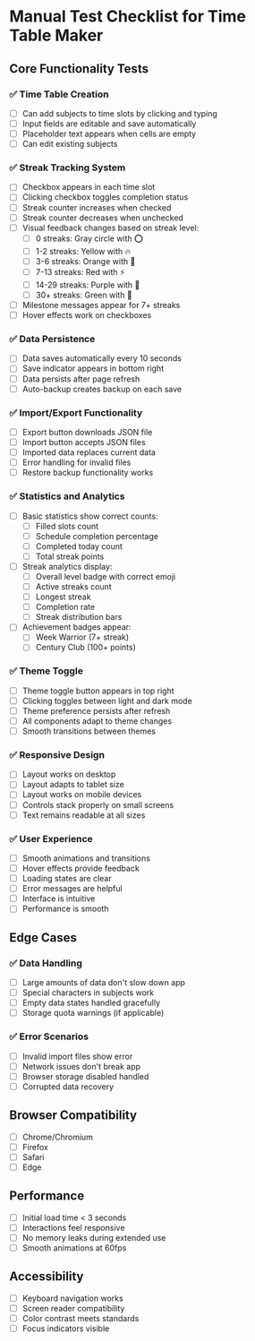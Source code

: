 # Manual Test Checklist for Time Table Maker

## Core Functionality Tests

### ✅ Time Table Creation
- [ ] Can add subjects to time slots by clicking and typing
- [ ] Input fields are editable and save automatically
- [ ] Placeholder text appears when cells are empty
- [ ] Can edit existing subjects

### ✅ Streak Tracking System
- [ ] Checkbox appears in each time slot
- [ ] Clicking checkbox toggles completion status
- [ ] Streak counter increases when checked
- [ ] Streak counter decreases when unchecked
- [ ] Visual feedback changes based on streak level:
  - [ ] 0 streaks: Gray circle with ⭕
  - [ ] 1-2 streaks: Yellow with 🔥
  - [ ] 3-6 streaks: Orange with 🚀
  - [ ] 7-13 streaks: Red with ⚡
  - [ ] 14-29 streaks: Purple with 💎
  - [ ] 30+ streaks: Green with 👑
- [ ] Milestone messages appear for 7+ streaks
- [ ] Hover effects work on checkboxes

### ✅ Data Persistence
- [ ] Data saves automatically every 10 seconds
- [ ] Save indicator appears in bottom right
- [ ] Data persists after page refresh
- [ ] Auto-backup creates backup on each save

### ✅ Import/Export Functionality
- [ ] Export button downloads JSON file
- [ ] Import button accepts JSON files
- [ ] Imported data replaces current data
- [ ] Error handling for invalid files
- [ ] Restore backup functionality works

### ✅ Statistics and Analytics
- [ ] Basic statistics show correct counts:
  - [ ] Filled slots count
  - [ ] Schedule completion percentage
  - [ ] Completed today count
  - [ ] Total streak points
- [ ] Streak analytics display:
  - [ ] Overall level badge with correct emoji
  - [ ] Active streaks count
  - [ ] Longest streak
  - [ ] Completion rate
  - [ ] Streak distribution bars
- [ ] Achievement badges appear:
  - [ ] Week Warrior (7+ streak)
  - [ ] Century Club (100+ points)

### ✅ Theme Toggle
- [ ] Theme toggle button appears in top right
- [ ] Clicking toggles between light and dark mode
- [ ] Theme preference persists after refresh
- [ ] All components adapt to theme changes
- [ ] Smooth transitions between themes

### ✅ Responsive Design
- [ ] Layout works on desktop
- [ ] Layout adapts to tablet size
- [ ] Layout works on mobile devices
- [ ] Controls stack properly on small screens
- [ ] Text remains readable at all sizes

### ✅ User Experience
- [ ] Smooth animations and transitions
- [ ] Hover effects provide feedback
- [ ] Loading states are clear
- [ ] Error messages are helpful
- [ ] Interface is intuitive
- [ ] Performance is smooth

## Edge Cases

### ✅ Data Handling
- [ ] Large amounts of data don't slow down app
- [ ] Special characters in subjects work
- [ ] Empty data states handled gracefully
- [ ] Storage quota warnings (if applicable)

### ✅ Error Scenarios
- [ ] Invalid import files show error
- [ ] Network issues don't break app
- [ ] Browser storage disabled handled
- [ ] Corrupted data recovery

## Browser Compatibility
- [ ] Chrome/Chromium
- [ ] Firefox
- [ ] Safari
- [ ] Edge

## Performance
- [ ] Initial load time < 3 seconds
- [ ] Interactions feel responsive
- [ ] No memory leaks during extended use
- [ ] Smooth animations at 60fps

## Accessibility
- [ ] Keyboard navigation works
- [ ] Screen reader compatibility
- [ ] Color contrast meets standards
- [ ] Focus indicators visible
